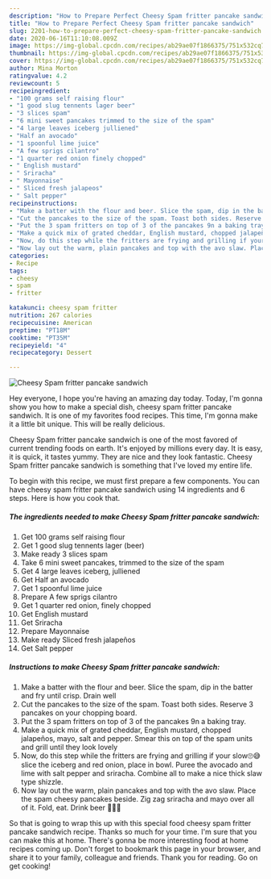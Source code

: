 ```yaml
---
description: "How to Prepare Perfect Cheesy Spam fritter pancake sandwich"
title: "How to Prepare Perfect Cheesy Spam fritter pancake sandwich"
slug: 2201-how-to-prepare-perfect-cheesy-spam-fritter-pancake-sandwich
date: 2020-06-16T11:10:08.009Z
image: https://img-global.cpcdn.com/recipes/ab29ae07f1866375/751x532cq70/cheesy-spam-fritter-pancake-sandwich-recipe-main-photo.jpg
thumbnail: https://img-global.cpcdn.com/recipes/ab29ae07f1866375/751x532cq70/cheesy-spam-fritter-pancake-sandwich-recipe-main-photo.jpg
cover: https://img-global.cpcdn.com/recipes/ab29ae07f1866375/751x532cq70/cheesy-spam-fritter-pancake-sandwich-recipe-main-photo.jpg
author: Mina Morton
ratingvalue: 4.2
reviewcount: 5
recipeingredient:
- "100 grams self raising flour"
- "1 good slug tennents lager beer"
- "3 slices spam"
- "6 mini sweet pancakes trimmed to the size of the spam"
- "4 large leaves iceberg julliened"
- "Half an avocado"
- "1 spoonful lime juice"
- "A few sprigs cilantro"
- "1 quarter red onion finely chopped"
- " English mustard"
- " Sriracha"
- " Mayonnaise"
- " Sliced fresh jalapeos"
- " Salt pepper"
recipeinstructions:
- "Make a batter with the flour and beer. Slice the spam, dip in the batter and fry until crisp. Drain well"
- "Cut the pancakes to the size of the spam. Toast both sides. Reserve 3 pancakes on your chopping board."
- "Put the 3 spam fritters on top of 3 of the pancakes 9n a baking tray."
- "Make a quick mix of grated cheddar, English mustard, chopped jalapeños, mayo, salt and pepper. Smear this on top of the spam units and grill until they look lovely"
- "Now, do this step while the fritters are frying and grilling if your slow🙄😅 slice the iceberg and red onion, place in bowl. Puree the avocado and lime with salt pepper and sriracha. Combine all to make a nice thick slaw type shizzle."
- "Now lay out the warm, plain pancakes and top with the avo slaw. Place the spam cheesy pancakes beside. Zig zag sriracha and mayo over all of it. Fold, eat. Drink beer 🍺😉🍻"
categories:
- Recipe
tags:
- cheesy
- spam
- fritter

katakunci: cheesy spam fritter 
nutrition: 267 calories
recipecuisine: American
preptime: "PT18M"
cooktime: "PT35M"
recipeyield: "4"
recipecategory: Dessert

---
```



![Cheesy Spam fritter pancake sandwich](https://img-global.cpcdn.com/recipes/ab29ae07f1866375/751x532cq70/cheesy-spam-fritter-pancake-sandwich-recipe-main-photo.jpg)

Hey everyone, I hope you're having an amazing day today. Today, I'm gonna show you how to make a special dish, cheesy spam fritter pancake sandwich. It is one of my favorites food recipes. This time, I'm gonna make it a little bit unique. This will be really delicious.



Cheesy Spam fritter pancake sandwich is one of the most favored of current trending foods on earth. It's enjoyed by millions every day. It is easy, it is quick, it tastes yummy. They are nice and they look fantastic. Cheesy Spam fritter pancake sandwich is something that I've loved my entire life.


To begin with this recipe, we must first prepare a few components. You can have cheesy spam fritter pancake sandwich using 14 ingredients and 6 steps. Here is how you cook that.

<!--inarticleads1-->

##### The ingredients needed to make Cheesy Spam fritter pancake sandwich:

1. Get 100 grams self raising flour
1. Get 1 good slug tennents lager (beer)
1. Make ready 3 slices spam
1. Take 6 mini sweet pancakes, trimmed to the size of the spam
1. Get 4 large leaves iceberg, julliened
1. Get Half an avocado
1. Get 1 spoonful lime juice
1. Prepare A few sprigs cilantro
1. Get 1 quarter red onion, finely chopped
1. Get  English mustard
1. Get  Sriracha
1. Prepare  Mayonnaise
1. Make ready  Sliced fresh jalapeños
1. Get  Salt pepper




<!--inarticleads2-->

##### Instructions to make Cheesy Spam fritter pancake sandwich:

1. Make a batter with the flour and beer. Slice the spam, dip in the batter and fry until crisp. Drain well
1. Cut the pancakes to the size of the spam. Toast both sides. Reserve 3 pancakes on your chopping board.
1. Put the 3 spam fritters on top of 3 of the pancakes 9n a baking tray.
1. Make a quick mix of grated cheddar, English mustard, chopped jalapeños, mayo, salt and pepper. Smear this on top of the spam units and grill until they look lovely
1. Now, do this step while the fritters are frying and grilling if your slow🙄😅 slice the iceberg and red onion, place in bowl. Puree the avocado and lime with salt pepper and sriracha. Combine all to make a nice thick slaw type shizzle.
1. Now lay out the warm, plain pancakes and top with the avo slaw. Place the spam cheesy pancakes beside. Zig zag sriracha and mayo over all of it. Fold, eat. Drink beer 🍺😉🍻




So that is going to wrap this up with this special food cheesy spam fritter pancake sandwich recipe. Thanks so much for your time. I'm sure that you can make this at home. There's gonna be more interesting food at home recipes coming up. Don't forget to bookmark this page in your browser, and share it to your family, colleague and friends. Thank you for reading. Go on get cooking!
